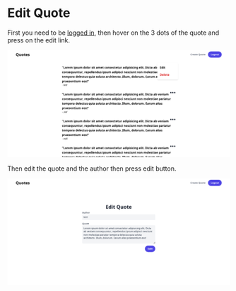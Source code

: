# Edit Quote

First you need to be [logged in](login.md), then hover on the 3 dots of the
quote and press on the edit link.

![logged in home page](screenshots/home-logged-in.png)

Then edit the quote and the author then press edit button.

![edit quote page](screenshots/edit-quote.png)
